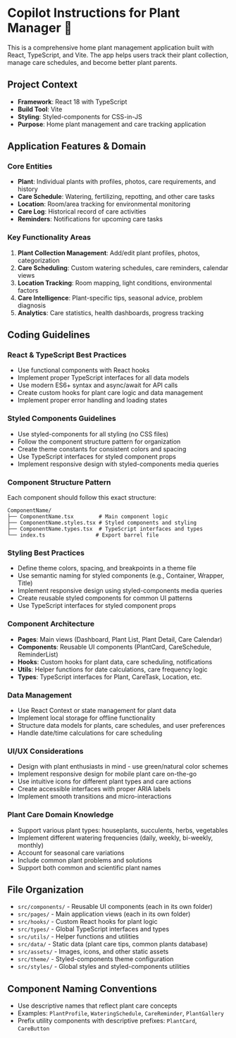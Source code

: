 # Copilot Instructions for Plant Manager 🌱

<!-- Use this file to provide workspace-specific custom instructions to Copilot. For more details, visit https://code.visualstudio.com/docs/copilot/copilot-customization#_use-a-githubcopilotinstructionsmd-file -->

This is a comprehensive home plant management application built with React, TypeScript, and Vite. The app helps users track their plant collection, manage care schedules, and become better plant parents.

## Project Context
- **Framework**: React 18 with TypeScript
- **Build Tool**: Vite
- **Styling**: Styled-components for CSS-in-JS
- **Purpose**: Home plant management and care tracking application

## Application Features & Domain

### Core Entities
- **Plant**: Individual plants with profiles, photos, care requirements, and history
- **Care Schedule**: Watering, fertilizing, repotting, and other care tasks
- **Location**: Room/area tracking for environmental monitoring
- **Care Log**: Historical record of care activities
- **Reminders**: Notifications for upcoming care tasks

### Key Functionality Areas
1. **Plant Collection Management**: Add/edit plant profiles, photos, categorization
2. **Care Scheduling**: Custom watering schedules, care reminders, calendar views
3. **Location Tracking**: Room mapping, light conditions, environmental factors
4. **Care Intelligence**: Plant-specific tips, seasonal advice, problem diagnosis
5. **Analytics**: Care statistics, health dashboards, progress tracking

## Coding Guidelines

### React & TypeScript Best Practices
- Use functional components with React hooks
- Implement proper TypeScript interfaces for all data models
- Use modern ES6+ syntax and async/await for API calls
- Create custom hooks for plant care logic and data management
- Implement proper error handling and loading states

### Styled Components Guidelines
- Use styled-components for all styling (no CSS files)
- Follow the component structure pattern for organization
- Create theme constants for consistent colors and spacing
- Use TypeScript interfaces for styled component props
- Implement responsive design with styled-components media queries

### Component Structure Pattern
Each component should follow this exact structure:
```
ComponentName/
├── ComponentName.tsx        # Main component logic
├── ComponentName.styles.tsx # Styled components and styling
├── ComponentName.types.tsx  # TypeScript interfaces and types
└── index.ts                # Export barrel file
```

### Styling Best Practices
- Define theme colors, spacing, and breakpoints in a theme file
- Use semantic naming for styled components (e.g., Container, Wrapper, Title)
- Implement responsive design using styled-components media queries
- Create reusable styled components for common UI patterns
- Use TypeScript interfaces for styled component props

### Component Architecture
- **Pages**: Main views (Dashboard, Plant List, Plant Detail, Care Calendar)
- **Components**: Reusable UI components (PlantCard, CareSchedule, ReminderList)
- **Hooks**: Custom hooks for plant data, care scheduling, notifications
- **Utils**: Helper functions for date calculations, care frequency logic
- **Types**: TypeScript interfaces for Plant, CareTask, Location, etc.

### Data Management
- Use React Context or state management for plant data
- Implement local storage for offline functionality
- Structure data models for plants, care schedules, and user preferences
- Handle date/time calculations for care scheduling

### UI/UX Considerations
- Design with plant enthusiasts in mind - use green/natural color schemes
- Implement responsive design for mobile plant care on-the-go
- Use intuitive icons for different plant types and care actions
- Create accessible interfaces with proper ARIA labels
- Implement smooth transitions and micro-interactions

### Plant Care Domain Knowledge
- Support various plant types: houseplants, succulents, herbs, vegetables
- Implement different watering frequencies (daily, weekly, bi-weekly, monthly)
- Account for seasonal care variations
- Include common plant problems and solutions
- Support both common and scientific plant names

## File Organization
- `src/components/` - Reusable UI components (each in its own folder)
- `src/pages/` - Main application views (each in its own folder)
- `src/hooks/` - Custom React hooks for plant logic
- `src/types/` - Global TypeScript interfaces and types
- `src/utils/` - Helper functions and utilities
- `src/data/` - Static data (plant care tips, common plants database)
- `src/assets/` - Images, icons, and other static assets
- `src/theme/` - Styled-components theme configuration
- `src/styles/` - Global styles and styled-components utilities

## Component Naming Conventions
- Use descriptive names that reflect plant care concepts
- Examples: `PlantProfile`, `WateringSchedule`, `CareReminder`, `PlantGallery`
- Prefix utility components with descriptive prefixes: `PlantCard`, `CareButton`

